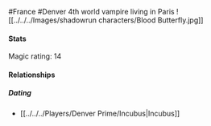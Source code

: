 #France #Denver
4th world vampire living in Paris
![[../../../Images/shadowrun characters/Blood Butterfly.jpg]]
#### Stats
Magic rating: 14


#### Relationships
##### Dating
- [[../../../Players/Denver Prime/Incubus|Incubus]]